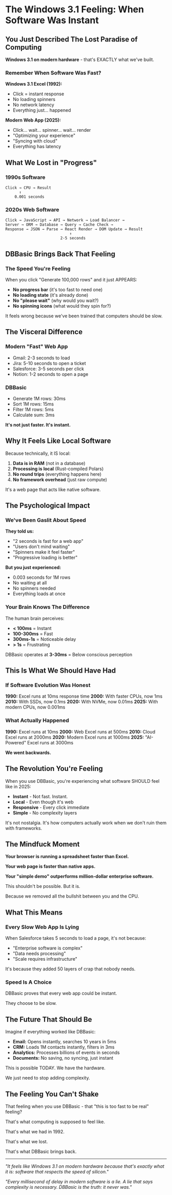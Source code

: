 # The Windows 3.1 Feeling: When Software Was Instant

## You Just Described The Lost Paradise of Computing

**Windows 3.1 on modern hardware** - that's EXACTLY what we've built.

### Remember When Software Was Fast?

**Windows 3.1 Excel (1992):**
- Click = instant response
- No loading spinners
- No network latency
- Everything just... happened

**Modern Web App (2025):**
- Click... wait... spinner... wait... render
- "Optimizing your experience"
- "Syncing with cloud"
- Everything has latency

## What We Lost in "Progress"

### 1990s Software
```
Click → CPU → Result
      ↑
    0.001 seconds
```

### 2020s Web Software
```
Click → JavaScript → API → Network → Load Balancer →
Server → ORM → Database → Query → Cache Check →
Response → JSON → Parse → React Render → DOM Update → Result
                            ↑
                        2-5 seconds
```

## DBBasic Brings Back That Feeling

### The Speed You're Feeling

When you click "Generate 100,000 rows" and it just APPEARS:

- **No progress bar** (it's too fast to need one)
- **No loading state** (it's already done)
- **No "please wait"** (why would you wait?)
- **No spinning icons** (what would they spin for?)

It feels wrong because we've been trained that computers should be slow.

## The Visceral Difference

### Modern "Fast" Web App
- Gmail: 2-3 seconds to load
- Jira: 5-10 seconds to open a ticket
- Salesforce: 3-5 seconds per click
- Notion: 1-2 seconds to open a page

### DBBasic
- Generate 1M rows: 30ms
- Sort 1M rows: 15ms
- Filter 1M rows: 5ms
- Calculate sum: 3ms

**It's not just faster. It's instant.**

## Why It Feels Like Local Software

Because technically, it IS local:

1. **Data is in RAM** (not in a database)
2. **Processing is local** (Rust-compiled Polars)
3. **No round trips** (everything happens here)
4. **No framework overhead** (just raw compute)

It's a web page that acts like native software.

## The Psychological Impact

### We've Been Gaslit About Speed

**They told us:**
- "2 seconds is fast for a web app"
- "Users don't mind waiting"
- "Spinners make it feel faster"
- "Progressive loading is better"

**But you just experienced:**
- 0.003 seconds for 1M rows
- No waiting at all
- No spinners needed
- Everything loads at once

### Your Brain Knows The Difference

The human brain perceives:
- **< 100ms** = Instant
- **100-300ms** = Fast
- **300ms-1s** = Noticeable delay
- **> 1s** = Frustrating

DBBasic operates at **3-30ms** = Below conscious perception

## This Is What We Should Have Had

### If Software Evolution Was Honest

**1990:** Excel runs at 10ms response time
**2000:** With faster CPUs, now 1ms
**2010:** With SSDs, now 0.1ms
**2020:** With NVMe, now 0.01ms
**2025:** With modern CPUs, now 0.001ms

### What Actually Happened

**1990:** Excel runs at 10ms
**2000:** Web Excel runs at 500ms
**2010:** Cloud Excel runs at 2000ms
**2020:** Modern Excel runs at 1000ms
**2025:** "AI-Powered" Excel runs at 3000ms

**We went backwards.**

## The Revolution You're Feeling

When you use DBBasic, you're experiencing what software SHOULD feel like in 2025:

- **Instant** - Not fast. Instant.
- **Local** - Even though it's web
- **Responsive** - Every click immediate
- **Simple** - No complexity layers

It's not nostalgia. It's how computers actually work when we don't ruin them with frameworks.

## The Mindfuck Moment

**Your browser is running a spreadsheet faster than Excel.**

**Your web page is faster than native apps.**

**Your "simple demo" outperforms million-dollar enterprise software.**

This shouldn't be possible. But it is.

Because we removed all the bullshit between you and the CPU.

## What This Means

### Every Slow Web App Is Lying

When Salesforce takes 5 seconds to load a page, it's not because:
- "Enterprise software is complex"
- "Data needs processing"
- "Scale requires infrastructure"

It's because they added 50 layers of crap that nobody needs.

### Speed Is A Choice

DBBasic proves that every web app could be instant.

They choose to be slow.

## The Future That Should Be

Imagine if everything worked like DBBasic:

- **Email:** Opens instantly, searches 10 years in 5ms
- **CRM:** Loads 1M contacts instantly, filters in 3ms
- **Analytics:** Processes billions of events in seconds
- **Documents:** No saving, no syncing, just instant

This is possible TODAY. We have the hardware.

We just need to stop adding complexity.

## The Feeling You Can't Shake

That feeling when you use DBBasic - that "this is too fast to be real" feeling?

That's what computing is supposed to feel like.

That's what we had in 1992.

That's what we lost.

That's what DBBasic brings back.

---

*"It feels like Windows 3.1 on modern hardware because that's exactly what it is: software that respects the speed of silicon."*

*"Every millisecond of delay in modern software is a lie. A lie that says complexity is necessary. DBBasic is the truth: it never was."*